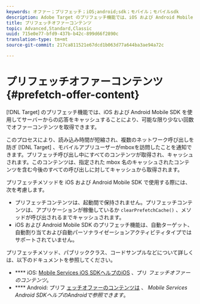 ```yaml
---
keywords: オファー；プリフェッチ；iOS;android;sdk；モバイル；モバイルsdk
description: Adobe Target のプリフェッチ機能では、iOS および Android Mobile SDK を使用してサーバーからの応答をキャッシュすることにより、可能な限り少ない回数でオファーコンテンツを取得できます。
title: プリフェッチオファーコンテンツ
topic: Advanced,Standard,Classic
uuid: 715e0e77-bfd9-437b-b42c-899d66f2890c
translation-type: tm+mt
source-git-commit: 217ca811521e67dcd1b063d77a644ba3ae94a72c

---
```



# プリフェッチオファーコンテンツ{#prefetch-offer-content}

[!DNL Target] のプリフェッチ機能では、iOS および Android Mobile SDK を使用してサーバーからの応答をキャッシュすることにより、可能な限り少ない回数でオファーコンテンツを取得できます。

このプロセスにより、読み込み時間が短縮され、複数のネットワーク呼び出しを防ぎ [!DNL Target] 、モバイルアプリユーザーがmboxを訪問したことを通知できます。プリフェッチ呼び出し中にすべてのコンテンツが取得され、キャッシュされます。このコンテンツは、指定された mbox 名のキャッシュされたコンテンツを含む今後のすべての呼び出しに対してキャッシュから取得されます。

プリフェッチメソッドを iOS および Android Mobile SDK で使用する際には、次を考慮します。

* プリフェッチコンテンツは、起動間で保持されません。プリフェッチコンテンツは、アプリケーションが稼働しているか `clearPrefetchCache()` 、メソッドが呼び出されるまでキャッシュされます。
* iOS および Android Mobile SDK のプリフェッチ機能は、自動ターゲット、自動割り当ておよび自動パーソナライゼーションアクティビティタイプではサポートされていません。

プリフェッチメソッド、パブリッククラス、コードサンプルなどについて詳しくは、以下のドキュメントを参照してください。

* **** iOS: [Mobile Services iOS SDKヘルプのiOS](https://docs.adobe.com/content/help/en/mobile-services/ios/target-ios/c-mob-target-prefetch-ios.html) 、プリ *フェッチオファーのコンテンツ*。
* **** Android: プリフ [ェッチオファーのコンテンツは](https://docs.adobe.com/content/help/en/mobile-services/android/target-android/c-mob-target-prefetch-android.html) 、 *Mobile Services Android SDKヘルプのAndroidで参照できます*。

